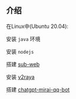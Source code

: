 ## 介绍

在Linux中(Ubuntu 20.04):

安装 `java` 环境

安装 `nodejs`

搭建 [sub-web](https://v2rayssr.com/sub-web.html)

安装 [v2raya](https://v2raya.org/)

搭建 [chatgpt-mirai-qq-bot](https://github.com/lss233/chatgpt-mirai-qq-bot)
